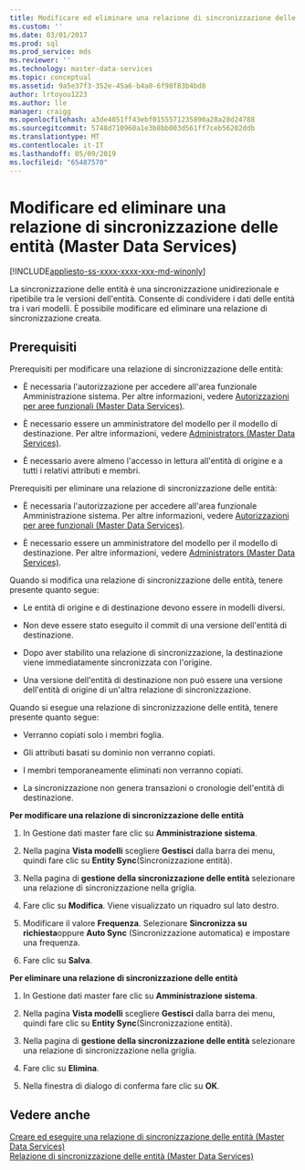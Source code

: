 ```yaml
---
title: Modificare ed eliminare una relazione di sincronizzazione delle entità (Master Data Services) | Microsoft Docs
ms.custom: ''
ms.date: 03/01/2017
ms.prod: sql
ms.prod_service: mds
ms.reviewer: ''
ms.technology: master-data-services
ms.topic: conceptual
ms.assetid: 9a5e37f3-352e-45a6-b4a0-6f98f83b4bd8
author: lrtoyou1223
ms.author: lle
manager: craigg
ms.openlocfilehash: a3de4051ff43ebf0155571235890a28a28d24788
ms.sourcegitcommit: 5748d710960a1e3b8bb003d561ff7ceb56202ddb
ms.translationtype: MT
ms.contentlocale: it-IT
ms.lasthandoff: 05/09/2019
ms.locfileid: "65487570"
---
```

# <a name="edit-and-delete-an-entity-sync-relationship-master-data-services"></a>Modificare ed eliminare una relazione di sincronizzazione delle entità (Master Data Services)

[!INCLUDE[appliesto-ss-xxxx-xxxx-xxx-md-winonly](../includes/appliesto-ss-xxxx-xxxx-xxx-md-winonly.md)]

  La sincronizzazione delle entità è una sincronizzazione unidirezionale e ripetibile tra le versioni dell'entità. Consente di condividere i dati delle entità tra i vari modelli. È possibile modificare ed eliminare una relazione di sincronizzazione creata.  
  
## <a name="prerequisites"></a>Prerequisiti  
 Prerequisiti per modificare una relazione di sincronizzazione delle entità:  
  
-   È necessaria l'autorizzazione per accedere all'area funzionale Amministrazione sistema. Per altre informazioni, vedere [Autorizzazioni per aree funzionali &#40;Master Data Services&#41;](../master-data-services/functional-area-permissions-master-data-services.md).  
  
-   È necessario essere un amministratore del modello per il modello di destinazione. Per altre informazioni, vedere [Administrators &#40;Master Data Services&#41;](../master-data-services/administrators-master-data-services.md).  
  
-   È necessario avere almeno l'accesso in lettura all'entità di origine e a tutti i relativi attributi e membri.  
  
 Prerequisiti per eliminare una relazione di sincronizzazione delle entità:  
  
-   È necessaria l'autorizzazione per accedere all'area funzionale Amministrazione sistema. Per altre informazioni, vedere [Autorizzazioni per aree funzionali &#40;Master Data Services&#41;](../master-data-services/functional-area-permissions-master-data-services.md).  
  
-   È necessario essere un amministratore del modello per il modello di destinazione. Per altre informazioni, vedere [Administrators &#40;Master Data Services&#41;](../master-data-services/administrators-master-data-services.md).  
  
 Quando si modifica una relazione di sincronizzazione delle entità, tenere presente quanto segue:  
  
-   Le entità di origine e di destinazione devono essere in modelli diversi.  
  
-   Non deve essere stato eseguito il commit di una versione dell'entità di destinazione.  
  
-   Dopo aver stabilito una relazione di sincronizzazione, la destinazione viene immediatamente sincronizzata con l'origine.  
  
-   Una versione dell'entità di destinazione non può essere una versione dell'entità di origine di un'altra relazione di sincronizzazione.  
  
 Quando si esegue una relazione di sincronizzazione delle entità, tenere presente quanto segue:  
  
-   Verranno copiati solo i membri foglia.  
  
-   Gli attributi basati su dominio non verranno copiati.  
  
-   I membri temporaneamente eliminati non verranno copiati.  
  
-   La sincronizzazione non genera transazioni o cronologie dell'entità di destinazione.  
  
 **Per modificare una relazione di sincronizzazione delle entità**  
  
1.  In Gestione dati master fare clic su **Amministrazione sistema**.  
  
2.  Nella pagina **Vista modelli** scegliere **Gestisci** dalla barra dei menu, quindi fare clic su **Entity Sync**(Sincronizzazione entità).  
  
3.  Nella pagina di **gestione della sincronizzazione delle entità** selezionare una relazione di sincronizzazione nella griglia.  
  
4.  Fare clic su **Modifica**. Viene visualizzato un riquadro sul lato destro.  
  
5.  Modificare il valore **Frequenza**. Selezionare **Sincronizza su richiesta**oppure **Auto Sync** (Sincronizzazione automatica) e impostare una frequenza.  
  
6.  Fare clic su **Salva**.  
  
 **Per eliminare una relazione di sincronizzazione delle entità**  
  
1.  In Gestione dati master fare clic su **Amministrazione sistema**.  
  
2.  Nella pagina **Vista modelli** scegliere **Gestisci** dalla barra dei menu, quindi fare clic su **Entity Sync**(Sincronizzazione entità).  
  
3.  Nella pagina di **gestione della sincronizzazione delle entità** selezionare una relazione di sincronizzazione nella griglia.  
  
4.  Fare clic su **Elimina**.  
  
5.  Nella finestra di dialogo di conferma fare clic su **OK**.  
  
## <a name="see-also"></a>Vedere anche  
 [Creare ed eseguire una relazione di sincronizzazione delle entità &#40;Master Data Services&#41;](../master-data-services/create-and-execute-an-entity-sync-relationship-master-data-services.md)   
 [Relazione di sincronizzazione delle entità &#40;Master Data Services&#41;](../master-data-services/entity-sync-relationship-master-data-services.md)  
  
  
